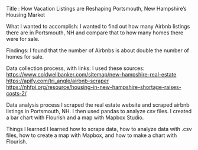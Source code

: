 

Title : How Vacation Listings are Reshaping Portsmouth, New Hampshire’s Housing Market  

What I wanted to accomplish: I wanted to find out how many Airbnb listings there are in Portsmouth, NH and compare that to how many homes there were for sale. 


Findings: I found that the number of Airbnbs is about double the number of homes for sale.


Data collection process, with links:
I used these sources: https://www.coldwellbanker.com/sitemap/new-hampshire-real-estate
https://apify.com/tri_angle/airbnb-scraper
https://nhfpi.org/resource/housing-in-new-hampshire-shortage-raises-costs-2/

Data analysis process
I scraped the real estate website and scraped airbnb listings in Portsmouth, NH. I then used pandas to analyze csv files. I created a bar chart with Flourish and a map with Mapbox Studio.

Things I learned
I learned how to scrape data, how to analyze data with .csv files, how to create a map with Mapbox, and how to make a chart with Flourish. 

